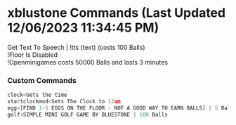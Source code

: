 # xblustone Commands (Last Updated 12/06/2023 11:34:45 PM)
Get Text To Speech | !tts (text) (costs 100 Balls) <br>
!Floor Is Disabled <br>
!Openminigames costs 50000 Balls and lasts 3 minutes <br>
### Custom Commands <br>
```js
clock<Gets the time
startclockmod<Sets The Clock to 12am
egg<[FIND 1-5 EGGS ON THE FLOOR - NOT A GOOD WAY TO EARN BALLS] | 5 Balls
golf<SIMPLE MINI GOLF GAME BY BLUESTONE | 100 Balls
